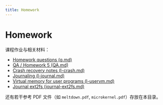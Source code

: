 ```yaml
---
title: Homework
---
```


# Homework

课程作业与相关材料：

- [Homework questions (q.md)](/mit6.1810/homework/q.md)
- [QA / Homework 5 (QA.md)](/mit6.1810/homework/QA.md)
- [Crash recovery notes (l-crash.md)](/mit6.1810/homework/l-crash.md)
- [Journaling (l-journal.md)](/mit6.1810/homework/l-journal.md)
- [Virtual memory for user programs (l-uservm.md)](/mit6.1810/homework/l-uservm.md)
- [Journal ext2fs (journal-ext2fs.md)](/mit6.1810/homework/journal-ext2fs.md)

还有若干参考 PDF 文件（如 `meltdown.pdf`, `microkernel.pdf`）存放在本目录。
